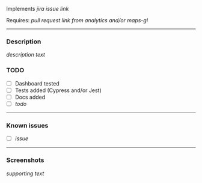 Implements _jira issue link_

Requires: _pull request link from analytics and/or maps-gl_

---

### Description

_description text_

### TODO

-   [ ] Dashboard tested
-   [ ] Tests added (Cypress and/or Jest)
-   [ ] Docs added
-   [ ] _todo_

---

### Known issues

-   [ ] _issue_

---

### Screenshots

_supporting text_
